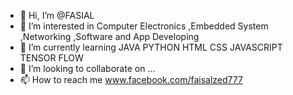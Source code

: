 - 👋 Hi, I’m @FASIAL
- 👀 I’m interested in Computer Electronics ,Embedded System ,Networking ,Software and App Developing
- 🌱 I’m currently learning JAVA PYTHON HTML CSS JAVASCRIPT TENSOR FLOW
- 💞️ I’m looking to collaborate on ...
- 📫 How to reach me www.facebook.com/faisalzed777

<!---
awesomezed/awesomezed is a ✨ special ✨ repository because its `README.md` (this file) appears on your GitHub profile.
You can click the Preview link to take a look at your changes.
--->
